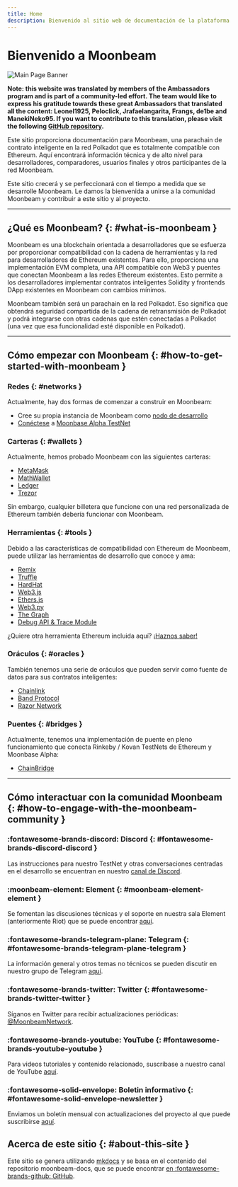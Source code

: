 ```yaml
---
title: Home
description: Bienvenido al sitio web de documentación de la plataforma de contrato inteligente Moonbeam, una parachain en Polkadot que es totalmente compatible con Ethereum.
---
```


# Bienvenido a Moonbeam

![Main Page Banner](/images/learn/platform/main-banner.png)

**Note: this website was translated by members of the Ambassadors program and is part of a community-led effort. The team would like to express his gratitude towards these great Ambassadors that translated all the content: Leonel1925, Peloclick, Jrafaelangarita, Frangs, de1be and ManekiNeko95. If you want to contribute to this translation, please visit the following [GitHub repository](https://github.com/PureStake/moonbeam-docs-es).**

Este sitio proporciona documentación para Moonbeam, una parachain de contrato inteligente en la red Polkadot que es totalmente compatible con Ethereum. Aquí encontrará información técnica y de alto nivel para desarrolladores, comparadores, usuarios finales y otros participantes de la red Moonbeam.

Este sitio crecerá y se perfeccionará con el tiempo a medida que se desarrolle Moonbeam. Le damos la bienvenida a unirse a la comunidad Moonbeam y contribuir a este sitio y al proyecto.

---

## ¿Qué es Moonbeam? {: #what-is-moonbeam } 

Moonbeam es una blockchain orientada a desarrolladores que se esfuerza por proporcionar compatibilidad con la cadena de herramientas y la red para desarrolladores de Ethereum existentes. Para ello, proporciona una implementación EVM completa, una API compatible con Web3 y puentes que conectan Moonbeam a las redes Ethereum existentes. Esto permite a los desarrolladores implementar contratos inteligentes Solidity y frontends DApp existentes en Moonbeam con cambios mínimos.

Moonbeam también será un parachain en la red Polkadot. Eso significa que obtendrá seguridad compartida de la cadena de retransmisión de Polkadot y podrá integrarse con otras cadenas que estén conectadas a Polkadot (una vez que esa funcionalidad esté disponible en Polkadot).

---

## Cómo empezar con Moonbeam {: #how-to-get-started-with-moonbeam } 

### Redes {: #networks } 

Actualmente, hay dos formas de comenzar a construir en Moonbeam: 

 - Cree su propia instancia de Moonbeam como [nodo de desarrollo](/getting-started/local-node/setting-up-a-node/)
 - [Conéctese](/getting-started/testnet/connect/) a [Moonbase Alpha TestNet](/networks/testnet/)

### Carteras {: #wallets } 

Actualmente, hemos probado Moonbeam con las siguientes carteras:

 - [MetaMask](/integrations/wallets/metamask/)
 - [MathWallet](/integrations/wallets/mathwallet/)
 - [Ledger](/integrations/wallets/ledger/)
 - [Trezor](/integrations/wallets/trezor/)

Sin embargo, cualquier billetera que funcione con una red personalizada de Ethereum también debería funcionar con Moonbeam.

### Herramientas {: #tools } 

Debido a las características de compatibilidad con Ethereum de Moonbeam, puede utilizar las herramientas de desarrollo que conoce y ama:

 - [Remix](/integrations/remix/)
 - [Truffle](/integrations/trufflebox/)
 - [HardHat](/integrations/hardhat/)
 - [Web3.js](/integrations/ethlibraries/web3js/)
 - [Ethers.js](/integrations/ethlibraries/etherjs/)
 - [Web3.py](/integrations/ethlibraries/web3py/)
 - [The Graph](/integrations/thegraph/)
 - [Debug API & Trace Module](/integrations/debug-trace/)

 ¿Quiere otra herramienta Ethereum incluida aquí? [¡Haznos saber!](https://discord.gg/PfpUATX)

### Oráculos {: #oracles } 

 También tenemos una serie de oráculos que pueden servir como fuente de datos para sus contratos inteligentes:

 - [Chainlink](/integrations/oracles/chainlink/)
 - [Band Protocol](/integrations/oracles/band-protocol/)
 - [Razor Network](/integrations/oracles/razor-network/)

### Puentes {: #bridges } 

Actualmente, tenemos una implementación de puente en pleno funcionamiento que conecta Rinkeby / Kovan TestNets de Ethereum y Moonbase Alpha:

 - [ChainBridge](/integrations/bridges/ethereum/chainbridge/)

---

## Cómo interactuar con la comunidad Moonbeam {: #how-to-engage-with-the-moonbeam-community } 

### :fontawesome-brands-discord:  Discord {: #fontawesome-brands-discord-discord } 
Las instrucciones para nuestro TestNet y otras conversaciones centradas en el desarrollo se encuentran en nuestro [canal de Discord](https://discord.gg/PfpUATX).

### :moonbeam-element:  Element {: #moonbeam-element-element } 
Se fomentan las discusiones técnicas y el soporte en nuestra sala Element (anteriormente Riot) que se puede encontrar [aquí](https://app.element.io/#/room/#moonbeam:matrix.org).

### :fontawesome-brands-telegram-plane:  Telegram {: #fontawesome-brands-telegram-plane-telegram } 
La información general y otros temas no técnicos se pueden discutir en nuestro grupo de Telegram [aquí](https://t.me/Moonbeam_Official).

### :fontawesome-brands-twitter:  Twitter {: #fontawesome-brands-twitter-twitter } 
Síganos en Twitter para recibir actualizaciones periódicas: [@MoonbeamNetwork](https://twitter.com/MoonbeamNetwork).

### :fontawesome-brands-youtube:  YouTube {: #fontawesome-brands-youtube-youtube }  
Para videos tutoriales y contenido relacionado, suscríbase a nuestro canal de YouTube [aquí](https://www.youtube.com/c/MoonbeamNetwork).

### :fontawesome-solid-envelope:  Boletin informativo {: #fontawesome-solid-envelope-newsletter }  
Enviamos un boletín mensual con actualizaciones del proyecto al que puede suscribirse [aquí](https://moonbeam.network/newsletter/).

## Acerca de este sitio  {: #about-this-site } 
Este sitio se genera utilizando [mkdocs](https://www.mkdocs.org/) y se basa en el contenido del repositorio moonbeam-docs, que se puede encontrar [en :fontawesome-brands-github: GitHub](https://github.com/PureStake/moonbeam-docs).
